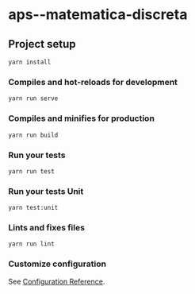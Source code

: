 # aps--matematica-discreta

## Project setup
```
yarn install
```

### Compiles and hot-reloads for development
```
yarn run serve
```

### Compiles and minifies for production
```
yarn run build
```

### Run your tests
```
yarn run test
```

### Run your tests Unit
```
yarn test:unit
```

### Lints and fixes files
```
yarn run lint
```

### Customize configuration
See [Configuration Reference](https://cli.vuejs.org/config/).
